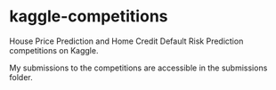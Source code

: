 # kaggle-competitions
House Price Prediction and Home Credit Default Risk Prediction competitions on Kaggle.

My submissions to the competitions are accessible in the submissions folder.
